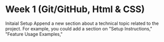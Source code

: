 # Week 1 (Git/GitHub, Html & CSS)
Initaial Setup 
Append a new section about a technical topic related to the project. For example, you could add a section on "Setup Instructions," "Feature Usage Examples," 
